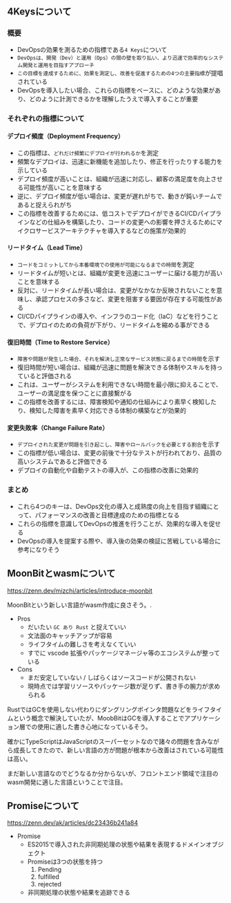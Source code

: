 ## 4Keysについて

### 概要

- DevOpsの効果を測るための指標である`4 Keys`について
- `DevOpsは、開発（Dev）と運用（Ops）の間の壁を取り払い、より迅速で効率的なシステム開発と運用を目指すアプローチ`
- `この目標を達成するために、効果を測定し、改善を促進するための4つの主要指標`が提唱されている
- DevOpsを導入したい場合、これらの指標をベースに、どのような効果があり、どのように計測できるかを理解したうえで導入することが重要

### それぞれの指標について

#### デプロイ頻度（Deployment Frequency）

- この指標は、`どれだけ頻繁にデプロイが行われるか`を測定
- 頻繁なデプロイは、迅速に新機能を追加したり、修正を行ったりする能力を示している
- デプロイ頻度が高いことは、組織が迅速に対応し、顧客の満足度を向上させる可能性が高いことを意味する
- 逆に、デプロイ頻度が低い場合は、変更が遅れがちで、動きが鈍いチームであると捉えられがち
- この指標を改善するためには、低コストでデプロイができるCI/CDパイプラインなどの仕組みを構築したり、コードの変更への影響を押さえるためにマイクロサービスアーキテクチャを導入するなどの施策が効果的

#### リードタイム（Lead Time）

- `コードをコミットしてから本番環境での使用が可能になるまでの時間`を測定
- リードタイムが短いとは、組織が変更を迅速にユーザーに届ける能力が高いことを意味する
- 反対に、リードタイムが長い場合は、変更がなかなか反映されないことを意味し、承認プロセスの多さなど、変更を阻害する要因が存在する可能性がある
- CI/CDパイプラインの導入や、インフラのコード化（IaC）などを行うことで、デプロイのための負荷が下がり、リードタイムを縮める事ができる

#### 復旧時間（Time to Restore Service）

- `障害や問題が発生した場合、それを解決し正常なサービス状態に戻るまでの時間`を示す
- 復旧時間が短い場合は、組織が迅速に問題を解決できる体制やスキルを持っていると評価される
- これは、ユーザーがシステムを利用できない時間を最小限に抑えることで、ユーザーの満足度を保つことに直接繋がる
- この指標を改善するには、障害検知や通知の仕組みにより素早く検知したり、検知した障害を素早く対応できる体制の構築などが効果的

#### 変更失敗率（Change Failure Rate）

- `デプロイされた変更が問題を引き起こし、障害やロールバックを必要とする割合`を示す
- この指標が低い場合は、変更の前後で十分なテストが行われており、品質の高いシステムであると評価できる
- デプロイの自動化や自動テストの導入が、この指標の改善に効果的

### まとめ

- これら4つのキーは、DevOps文化の導入と成熟度の向上を目指す組織にとって、パフォーマンスの改善と目標達成のための指標となる
- これらの指標を意識してDevOpsの推進を行うことが、効果的な導入を促せる
- DevOpsの導入を提案する際や、導入後の効果の検証に苦戦している場合に参考になりそう

## MoonBitとwasmについて

https://zenn.dev/mizchi/articles/introduce-moonbit

MoonBitという新しい言語がwasm作成に良さそう。.

- Pros
    - だいたい `GC あり Rust` と捉えていい
    - 文法面のキャッチアップが容易
    - ライフタイムの難しさを考えなくていい
    - すでに vscode 拡張やパッケージマネージャ等のエコシステムが整っている
- Cons
    - まだ安定していない / しばらくはソースコードが公開されない
    - 現時点では学習リソースやパッケージ数が足りず、書き手の腕力が求められる

RustではGCを使用しない代わりにダングリングポインタ問題などをライフタイムという概念で解決していたが、MoobBitはGCを導入することでアプリケーション層での使用に適した書き心地になっているそう。

確かにTypeScriptはJavaScriptのスーパーセットなので諸々の問題を含みながら成長してきたので、新しい言語の方が問題が根本から改善はされている可能性は高い。

まだ新しい言語なのでどうなるか分からないが、フロントエンド領域で注目のwasm開発に適した言語ということで注目。

## Promiseについて

https://zenn.dev/ak/articles/dc23436b241a84

- Promise
    - ES2015で導入された非同期処理の状態や結果を表現するドメインオブジェクト
    - Promiseは3つの状態を持つ
        1. Pending
        2. fulfilled
        3. rejected
    - 非同期処理の状態や結果を追跡できる
